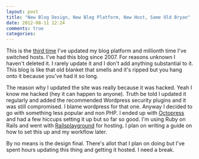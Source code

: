 ```yaml
---
layout: post
title: "New Blog Design, New Blog Platform, New Host, Same Old Bryan"
date: 2012-08-11 12:24
comments: true
categories: 
---
```

This is the <a href="/2011/10/09/bryansiegel-coms-new-design/" title="Bryansiegel.com new design">third time</a> I've updated my blog platform and millionth time I've switched hosts. I've had this blog since 2007. For reasons unknown I haven't deleted it. I rarely update it and I don't add anything substantial to it. This blog is like that old blanket that smells and it's ripped but you hang onto it because you've had it so long. 

The reason why I updated the site was really because it was hacked. Yeah I know me hacked (hey it can happen to anyone). Truth be told I updated it regularly and added the recommended Wordpress security plugins and it was still compromised. I blame wordpress for that one. Anyway I decided to go with something less popular and non PHP. I ended up with <a href="http://octopress.org" title="Octopress">Octopress</a> and had a few hiccups setting it up but so far so good. I'm using Ruby on Rails and went with <a href="http://railsplayground.com/" title="Railsplayground">Railsplayground</a> for hosting. I plan on writing a guide on how to set this up and my workflow later. 

By no means is the design final. There's allot that I plan on doing but I've spent hours updating this thing and getting it hosted. I need a break.